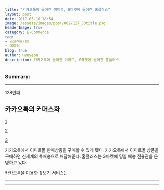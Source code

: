 ```yaml
---
title: "카카오톡에 들어간 이마트, G마켓에 들어간 홈플러스"
layout: post
date: 2017-05-10 18:54
image: /assets/images/post/002/127_00title.png
headerImage: true
category: E-Commerce
tag:
- 스프레드시트
- 데이터
blog: true
author: Hyeyeon
description: 카카오톡에 들어간 이마트, G마켓에 들어간 홈플러스
---
```


### Summary:



---


128번째



## 카카오톡의 커머스화

[1](http://platum.kr/archives/79684)

[2](http://www.zdnet.co.kr/news/news_view.asp?artice_id=20170419093048)

[3](http://www.venturesquare.net/747268)


카카오톡에서 이마트몰 판매상품을 구매할 수 있게 됐다. 카카오톡에서 이마트몰 상품을 구매하면 신세계의 쓱배송으로 배달해준다. 홈플러스는 G마켓에 당일 배송 전용관을 운영하고 있다.

카카오톡을 이용한 장보기 서비스는

---


---
